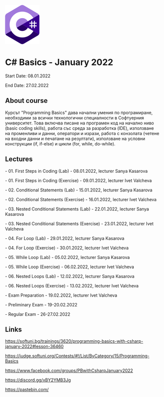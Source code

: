 <picture>
  <img alt="C# Logo" src="CSharp.svg">
</picture>



# C# Basics - January 2022

Start Date: 08.01.2022

End Date: 27.02.2022


## About course 


Курсът "Programming Basics" дава начални умения по програмиране, необходими за всички технологични специалности в Софтуерния университет. Това включва писане на програмен код на начално ниво (basic coding skills), работа със среда за разработка (IDE), използване на променливи и данни, оператори и изрази, работа с конзолата (четене на входни данни и печатане на резултати), използване на условни конструкции (if, if-else) и цикли (for, while, do-while).


## Lectures 

\- 01. First Steps in Coding (Lab) - 08.01.2022, lecturer Sanya Kasarova 

\- 01. First Steps in Coding (Exercise) - 09.01.2022, lecturer Ivet Valcheva 


\- 02. Conditional Statements (Lab) - 15.01.2022, lecturer Sanya Kasarova

\- 02. Conditional Statements (Exercise) - 16.01.2022, lecturer Ivet Valcheva


\- 03. Nested Conditional Statements (Lab) - 22.01.2022, lecturer Sanya Kasarova

\- 03. Nested Conditional Statements (Exercise) - 23.01.2022, lecturer Ivet Valcheva


\- 04. For Loop (Lab) - 29.01.2022, lecturer Sanya Kasarova

\- 04. For Loop (Exercise) - 30.01.2022, lecturer Ivet Valcheva


\- 05. While Loop (Lab) - 05.02.2022, lecturer Sanya Kasarova

\- 05. While Loop (Exercise) - 06.02.2022, lecturer Ivet Valcheva


\- 06. Nested Loops (Lab) - 12.02.2022, lecturer Sanya Kasarova

\- 06. Nested Loops (Exercise) - 13.02.2022, lecturer Ivet Valcheva


\- Exam Preparation - 19.02.2022, lecturer Ivet Valcheva

\- Preliminary Exam - 19-20.02.2022

\- Regular Exam - 26-27.02.2022


## Links 


https://softuni.bg/trainings/3620/programming-basics-with-csharp-january-2022#lesson-36460

https://judge.softuni.org/Contests/#!/List/ByCategory/15/Programming-Basics

https://www.facebook.com/groups/PBwithCsharpJanuary2022

https://discord.gg/xBY2YMB3Jg

https://pastebin.com/

